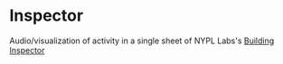 # Inspector

Audio/visualization of activity in a single sheet of NYPL Labs's [Building Inspector](http://buildinginspector.nypl.org)